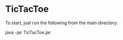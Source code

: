 TicTacToe
=========

To start, just run the following from the main directory:

java -jar TicTacToe.jar 
